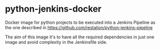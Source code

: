 # python-jenkins-docker
Docker image for python projects to be executed into a Jenkins Pipeline as the one described in https://github.com/restalion/python-jenkins-pipeline

The aim of this image it's to have all the required dependencies in just one image and avoid complexity in the Jenkinsfile side.
